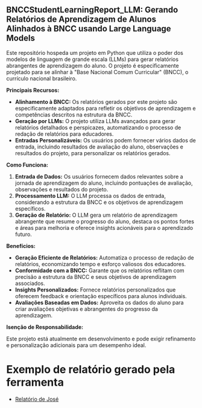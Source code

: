 ## BNCCStudentLearningReport_LLM: Gerando Relatórios de Aprendizagem de Alunos Alinhados à BNCC usando Large Language Models

Este repositório hospeda um projeto em Python que utiliza o poder dos modelos de linguagem de grande escala (LLMs) para gerar relatórios abrangentes de aprendizagem do aluno. O projeto é especificamente projetado para se alinhar à "Base Nacional Comum Curricular" (BNCC), o currículo nacional brasileiro.

**Principais Recursos:**

* **Alinhamento à BNCC:** Os relatórios gerados por este projeto são especificamente adaptados para refletir os objetivos de aprendizagem e competências descritos na estrutura da BNCC.
* **Geração por LLMs:** O projeto utiliza LLMs avançados para gerar relatórios detalhados e perspicazes, automatizando o processo de redação de relatórios para educadores.
* **Entradas Personalizáveis:** Os usuários podem fornecer vários dados de entrada, incluindo resultados de avaliação do aluno, observações e resultados do projeto, para personalizar os relatórios gerados.

**Como Funciona:**

1. **Entrada de Dados:** Os usuários fornecem dados relevantes sobre a jornada de aprendizagem do aluno, incluindo pontuações de avaliação, observações e resultados do projeto.
2. **Processamento LLM:** O LLM processa os dados de entrada, considerando a estrutura da BNCC e os objetivos de aprendizagem específicos.
3. **Geração de Relatório:** O LLM gera um relatório de aprendizagem abrangente que resume o progresso do aluno, destaca os pontos fortes e áreas para melhoria e oferece insights acionáveis ​​para o aprendizado futuro.

**Benefícios:**

* **Geração Eficiente de Relatórios:** Automatiza o processo de redação de relatórios, economizando tempo e esforço valiosos dos educadores.
* **Conformidade com a BNCC:** Garante que os relatórios reflitam com precisão a estrutura da BNCC e seus objetivos de aprendizagem associados.
* **Insights Personalizados:** Fornece relatórios personalizados que oferecem feedback e orientação específicos para alunos individuais.
* **Avaliações Baseadas em Dados:** Aproveita os dados do aluno para criar avaliações objetivas e abrangentes do progresso da aprendizagem.

**Isenção de Responsabilidade:**

Este projeto está atualmente em desenvolvimento e pode exigir refinamento e personalização adicionais para um desempenho ideal.

# Exemplo de relatório gerado pela ferramenta
  * [Relatório de José](SampleReport.md)
